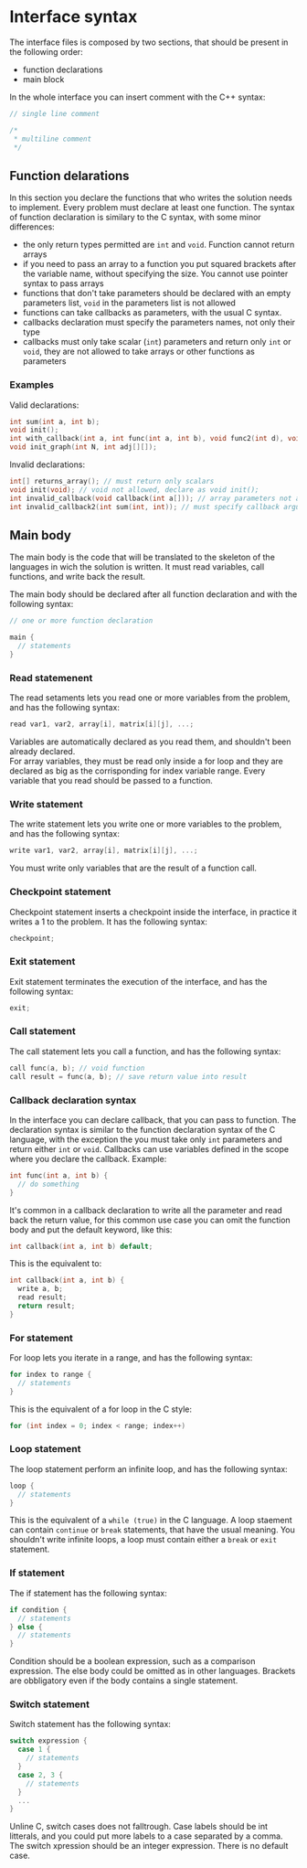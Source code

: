 Interface syntax
================

The interface files is composed by two sections, that should be present in the following order: 
- function declarations
- main block 

In the whole interface you can insert comment with the C++ syntax: 
```C
// single line comment

/* 
 * multiline comment 
 */
```

Function delarations
---------------------

In this section you declare the functions that who writes the solution needs to implement. 
Every problem must declare at least one function. 
The syntax of function declaration is similary to the C syntax, with some minor differences:
- the only return types permitted are `int` and `void`. Function cannot return arrays
- if you need to pass an array to a function you put squared brackets after the variable name, without specifying the size. You cannot use pointer syntax to pass arrays
- functions that don't take parameters should be declared with an empty parameters list, `void` in the parameters list is not allowed
- functions can take callbacks as parameters, with the usual C syntax.
- callbacks declaration must specify the parameters names, not only their type
- callbacks must only take scalar (`int`) parameters and return only `int` or `void`, they are not allowed to take arrays or other functions as parameters

### Examples
Valid declarations:
```C
int sum(int a, int b);
void init(); 
int with_callback(int a, int func(int a, int b), void func2(int d), void not_very_useful());
void init_graph(int N, int adj[][]); 
```

Invalid declarations:
```C
int[] returns_array(); // must return only scalars 
void init(void); // void not allowed, declare as void init();
int invalid_callback(void callback(int a[])); // array parameters not allowed in callback
int invalid_callback2(int sum(int, int)); // must specify callback argument name
```

Main body
---------

The main body is the code that will be translated to the skeleton of the languages in wich the solution is written. 
It must read variables, call functions, and write back the result. 

The main body should be declared after all function declaration and with the following syntax:
```C
// one or more function declaration

main {
  // statements
}
```

### Read statemenent 
The read setaments lets you read one or more variables from the problem, and has the following syntax:
```C 
read var1, var2, array[i], matrix[i][j], ...;
```
Variables are automatically declared as you read them, and shouldn't been already declared.  
For array variables, they must be read only inside a for loop and they are declared as big as the corrisponding for index variable range. Every variable that you read should be passed to a function. 

### Write statement 
The write statement lets you write one or more variables to the problem, and has the following syntax:
```C
write var1, var2, array[i], matrix[i][j], ...; 
```
You must write only variables that are the result of a function call. 

### Checkpoint statement
Checkpoint statement inserts a checkpoint inside the interface, in practice it writes a 1 to the problem. It has the following syntax:
```C
checkpoint; 
```

### Exit statement
Exit statement terminates the execution of the interface, and has the following syntax:
```C
exit; 
```

### Call statement 
The call statement lets you call a function, and has the following syntax:
``` C
call func(a, b); // void function
call result = func(a, b); // save return value into result
``` 

### Callback declaration syntax
In the interface you can declare callback, that you can pass to function. The declaration syntax is similar to the function declaration 
syntax of the C language, with the exception the you must take only `int` parameters and return either `int` or `void`. 
Callbacks can use variables defined in the scope where you declare the callback. 
Example:
```C
int func(int a, int b) {
  // do something
}
```

It's common in a callback declaration to write all the parameter and read back the return value, for this common use case you can omit the 
function body and put the default keyword, like this:
```C
int callback(int a, int b) default;
``` 
This is the equivalent to:
```C
int callback(int a, int b) {
  write a, b; 
  read result;
  return result;
}
``` 

### For statement
For loop lets you iterate in a range, and has the following syntax:
```C
for index to range {
  // statements
}
```
This is the equivalent of a for loop in the C style:
```C 
for (int index = 0; index < range; index++)
```

### Loop statement
The loop statement perform an infinite loop, and has the following syntax:
```C
loop {
  // statements 
}
```
This is the equivalent of a `while (true)` in the C language. A loop staement can contain `continue` or `break` statements, 
that have the usual meaning. You shouldn't write infinite loops, a loop must contain either a `break` or `exit` statement. 

### If statement 
The if statement has the following syntax:
```C
if condition {
  // statements
} else {
  // statements 
}
```
Condition should be a boolean expression, such as a comparison expression. The else body could be omitted as in other languages. 
Brackets are obbligatory even if the body contains a single statement.

### Switch statement 
Switch statement has the following syntax:
```C
switch expression {
  case 1 {
    // statements
  }
  case 2, 3 {
    // statements
  }
  ...
}
```
Unline C, switch cases does not falltrough. Case labels should be int litterals, and you could put more labels to a case separated by a comma. 
The switch xpression should be an integer expression. There is no default case. 

